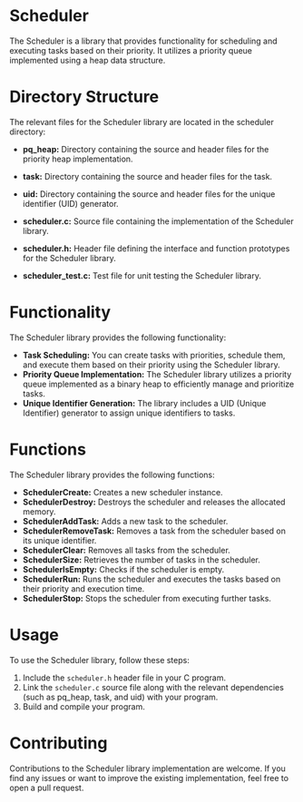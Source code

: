 # Scheduler
The Scheduler is a library that provides functionality for scheduling and executing tasks based on their priority. It utilizes a priority queue implemented using a heap data structure.

# Directory Structure
The relevant files for the Scheduler library are located in the scheduler directory:

* **pq_heap:** Directory containing the source and header files for the priority heap implementation.
* **task:** Directory containing the source and header files for the task.
* **uid:** Directory containing the source and header files for the unique identifier (UID) generator.
  
* **scheduler.c:** Source file containing the implementation of the Scheduler library.
* **scheduler.h:** Header file defining the interface and function prototypes for the Scheduler library.
* **scheduler_test.c:** Test file for unit testing the Scheduler library.

# Functionality
The Scheduler library provides the following functionality:

* **Task Scheduling:** You can create tasks with priorities, schedule them, and execute them based on their priority using the Scheduler library.
* **Priority Queue Implementation:** The Scheduler library utilizes a priority queue implemented as a binary heap to efficiently manage and prioritize tasks.
* **Unique Identifier Generation:** The library includes a UID (Unique Identifier) generator to assign unique identifiers to tasks.

# Functions
The Scheduler library provides the following functions:

* **SchedulerCreate:** Creates a new scheduler instance.
* **SchedulerDestroy:** Destroys the scheduler and releases the allocated memory.
* **SchedulerAddTask:** Adds a new task to the scheduler.
* **SchedulerRemoveTask:** Removes a task from the scheduler based on its unique identifier.
* **SchedulerClear:** Removes all tasks from the scheduler.
* **SchedulerSize:** Retrieves the number of tasks in the scheduler.
* **SchedulerIsEmpty:** Checks if the scheduler is empty.
* **SchedulerRun:** Runs the scheduler and executes the tasks based on their priority and execution time.
* **SchedulerStop:** Stops the scheduler from executing further tasks.

# Usage
To use the Scheduler library, follow these steps:

1. Include the ``scheduler.h`` header file in your C program.
2. Link the ``scheduler.c`` source file along with the relevant dependencies (such as pq_heap, task, and uid) with your program.
3. Build and compile your program.

# Contributing
Contributions to the Scheduler library implementation are welcome. If you find any issues or want to improve the existing implementation, feel free to open a pull request.
